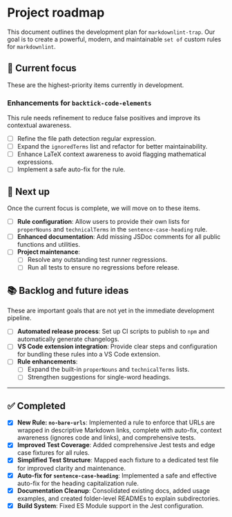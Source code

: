 # Project roadmap

This document outlines the development plan for `markdownlint-trap`. Our goal is to create a powerful, modern, and maintainable `set of` custom rules for `markdownlint`.

## 🎯 Current focus

These are the highest-priority items currently in development.

### Enhancements for `backtick-code-elements`

This rule needs refinement to reduce false positives and improve its contextual awareness.

- [ ] Refine the file path detection regular expression.
- [ ] Expand the `ignoredTerms` list and refactor for better maintainability.
- [ ] Enhance LaTeX context awareness to avoid flagging mathematical expressions.
- [ ] Implement a safe auto-fix for the rule.

## 🚀 Next up

Once the current focus is complete, we will move on to these items.

- [ ] **Rule configuration**: Allow users to provide their own lists for `properNouns` and `technicalTerms` in the `sentence-case-heading` rule.
- [ ] **Enhanced documentation**: Add missing JSDoc comments for all public functions and utilities.
- [ ] **Project maintenance**:
  - [ ] Resolve any outstanding test runner regressions.
  - [ ] Run all tests to ensure no regressions before release.

## 📚 Backlog and future ideas

These are important goals that are not yet in the immediate development pipeline.

- [ ] **Automated release process**: Set up CI scripts to publish to `npm` and automatically generate changelogs.
- [ ] **VS Code extension integration**: Provide clear steps and configuration for bundling these rules into a VS Code extension.
- [ ] **Rule enhancements**:
  - [ ] Expand the built-in `properNouns` and `technicalTerms` lists.
  - [ ] Strengthen suggestions for single-word headings.

---

## ✅ Completed

- [x] **New Rule: `no-bare-urls`**: Implemented a rule to enforce that URLs are wrapped in descriptive Markdown links, complete with auto-fix, context awareness (ignores code and links), and comprehensive tests.
- [x] **Improved Test Coverage**: Added comprehensive Jest tests and edge case fixtures for all rules.
- [x] **Simplified Test Structure**: Mapped each fixture to a dedicated test file for improved clarity and maintenance.
- [x] **Auto-fix for `sentence-case-heading`**: Implemented a safe and effective auto-fix for the heading capitalization rule.
- [x] **Documentation Cleanup**: Consolidated existing docs, added usage examples, and created folder-level READMEs to explain subdirectories.
- [x] **Build System**: Fixed ES Module support in the Jest configuration.
